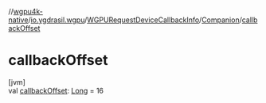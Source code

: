 //[wgpu4k-native](../../../../index.md)/[io.ygdrasil.wgpu](../../index.md)/[WGPURequestDeviceCallbackInfo](../index.md)/[Companion](index.md)/[callbackOffset](callback-offset.md)

# callbackOffset

[jvm]\
val [callbackOffset](callback-offset.md): [Long](https://kotlinlang.org/api/core/kotlin-stdlib/kotlin/-long/index.html) = 16